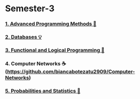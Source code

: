 # Semester-3
### [1. Advanced Programming Methods 🌸](https://github.com/biancabotezatu2909/Advanced-Programming-Methods)
### [2. Databases 💡](https://github.com/biancabotezatu2909/Databases)
### [3. Functional and Logical Programming 🍕](https://github.com/biancabotezatu2909/Functional-and-Logical-Programming)
### 4. Computer Networks ☕(https://github.com/biancabotezatu2909/Computer-Networks)
### [5. Probabilities and Statistics 📌](https://github.com/biancabotezatu2909/Probabilities-and-Statistics)
